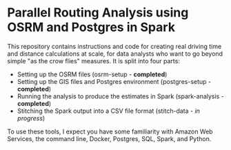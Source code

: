# Parallel Routing Analysis using OSRM and Postgres in Spark

This repository contains instructions and code for creating real driving time and distance calculations at scale, for data analysts who want to go beyond simple "as the crow flies" measures. It is split into four parts:

- Setting up the OSRM files (osrm-setup - **completed**) 
- Setting up the GIS files and Postgres environment (postgres-setup - **completed**) 
- Running the analysis to produce the estimates in Spark (spark-analysis - **completed**)
- Stitching the Spark output into a CSV file format (stitch-data - *in progress*)

To use these tools, I expect you have some familiarity with Amazon Web Services, the command line, Docker, Postgres, SQL, Spark, and Python.
